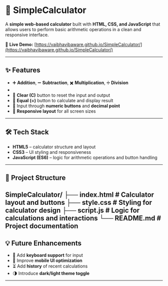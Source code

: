  # 🧮 SimpleCalculator

A **simple web-based calculator** built with **HTML, CSS, and JavaScript** that allows users to perform basic arithmetic operations in a clean and responsive interface.

🔗 **Live Demo:** [https://vaibhavibaware.github.io/SimpleCalculator/](https://vaibhavibaware.github.io/SimpleCalculator/)

---
## ✨ Features

- ➕ **Addition**, ➖ **Subtraction**, ✖️ **Multiplication**, ➗ **Division**
- 
- 🧼 **Clear (C)** button to reset the input and output
- 🟰 **Equal (=)** button to calculate and display result
- 🔢 Input through **numeric buttons** and **decimal point**
- 📱 **Responsive layout** for all screen sizes

---

## 🛠️ Tech Stack
- **HTML5** – calculator structure and layout
- **CSS3** – UI styling and responsiveness
- **JavaScript (ES6)** – logic for arithmetic operations and button handling

---

## 📁 Project Structure
SimpleCalculator/
├── index.html # Calculator layout and buttons
├── style.css # Styling for calculator design
├── script.js # Logic for calculations and interactions
└── README.md # Project documentation
---

## 💡 Future Enhancements

- 🧠 Add **keyboard support** for input
- 📱 Improve **mobile UI optimization**
- ⏳ Add **history** of recent calculations
- 🌗 Introduce **dark/light theme toggle**
---
